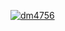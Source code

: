 [![dm4756](https://github.com/794-raj/794-raj1/assets/84308726/cd2bd334-f448-444d-baa7-77158dbbe4f4)](https://tinyurl.com/bde5nws5)
